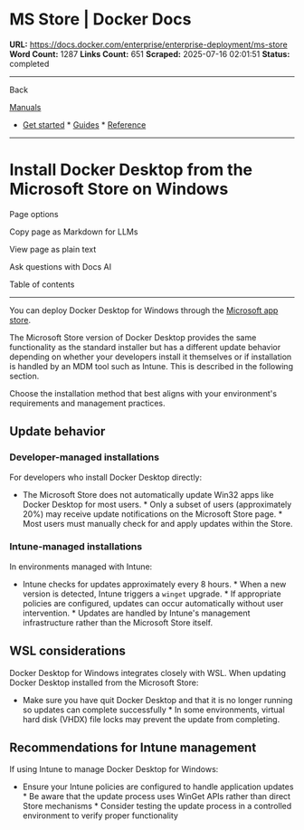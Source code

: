 # MS Store | Docker Docs

**URL:** https://docs.docker.com/enterprise/enterprise-deployment/ms-store
**Word Count:** 1287
**Links Count:** 651
**Scraped:** 2025-07-16 02:01:51
**Status:** completed

---

Back

[Manuals](https://docs.docker.com/manuals/)

  * [Get started](https://docs.docker.com/get-started/)   * [Guides](https://docs.docker.com/guides/)   * [Reference](https://docs.docker.com/reference/)

* * *

# Install Docker Desktop from the Microsoft Store on Windows

Page options

Copy page as Markdown for LLMs

View page as plain text

Ask questions with Docs AI

Table of contents

* * *

You can deploy Docker Desktop for Windows through the [Microsoft app store](https://apps.microsoft.com/detail/xp8cbj40xlbwkx?hl=en-GB&gl=GB).

The Microsoft Store version of Docker Desktop provides the same functionality as the standard installer but has a different update behavior depending on whether your developers install it themselves or if installation is handled by an MDM tool such as Intune. This is described in the following section.

Choose the installation method that best aligns with your environment's requirements and management practices.

## Update behavior

### Developer-managed installations

For developers who install Docker Desktop directly:

  * The Microsoft Store does not automatically update Win32 apps like Docker Desktop for most users.   * Only a subset of users \(approximately 20%\) may receive update notifications on the Microsoft Store page.   * Most users must manually check for and apply updates within the Store.

### Intune-managed installations

In environments managed with Intune:

  * Intune checks for updates approximately every 8 hours.   * When a new version is detected, Intune triggers a `winget` upgrade.   * If appropriate policies are configured, updates can occur automatically without user intervention.   * Updates are handled by Intune's management infrastructure rather than the Microsoft Store itself.

## WSL considerations

Docker Desktop for Windows integrates closely with WSL. When updating Docker Desktop installed from the Microsoft Store:

  * Make sure you have quit Docker Desktop and that it is no longer running so updates can complete successfully   * In some environments, virtual hard disk \(VHDX\) file locks may prevent the update from completing.

## Recommendations for Intune management

If using Intune to manage Docker Desktop for Windows:

  * Ensure your Intune policies are configured to handle application updates   * Be aware that the update process uses WinGet APIs rather than direct Store mechanisms   * Consider testing the update process in a controlled environment to verify proper functionality